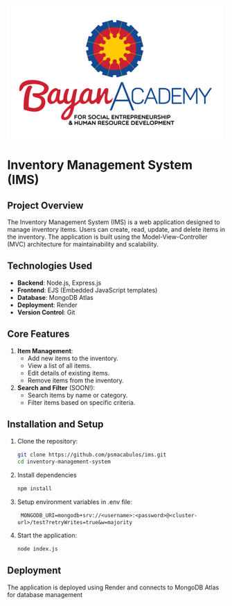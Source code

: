 <img src="./bayan-logo.png" width='500' alt='fsdfdsfs'>

# Inventory Management System (IMS)

## Project Overview

The Inventory Management System (IMS) is a web application designed to manage inventory items. Users can create, read, update, and delete items in the inventory. The application is built using the Model-View-Controller (MVC) architecture for maintainability and scalability.

## Technologies Used

- **Backend**: Node.js, Express.js
- **Frontend**: EJS (Embedded JavaScript templates)
- **Database**: MongoDB Atlas
- **Deployment**: Render
- **Version Control**: Git

## Core Features

1. **Item Management**:
   - Add new items to the inventory.
   - View a list of all items.
   - Edit details of existing items.
   - Remove items from the inventory.
2. **Search and Filter** (SOON!):
   - Search items by name or category.
   - Filter items based on specific criteria.

## Installation and Setup

1. Clone the repository:

   ```bash
   git clone https://github.com/psmacabulos/ims.git
   cd inventory-management-system
   ```

2. Install dependencies

   ```bash
   npm install
   ```

3. Setup environment variables in .env file:

   ```Plaintext
    MONGODB_URI=mongodb+srv://<username>:<password>@<cluster-url>/test?retryWrites=true&w=majority

   ```

4. Start the application:

   ```bash
   node index.js
   ```

## Deployment

The application is deployed using Render and connects to MongoDB Atlas for database management
